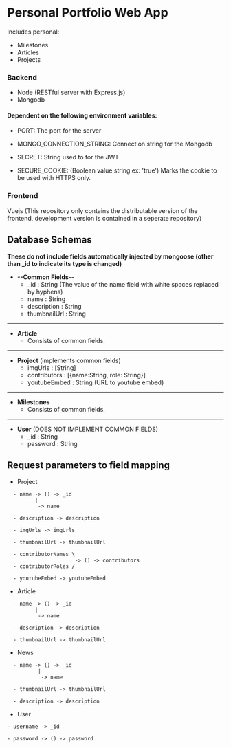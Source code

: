 # Personal Portfolio Web App

Includes personal: 

- Milestones
- Articles
- Projects

### Backend

- Node (RESTful server with Express.js)
- Mongodb

#### Dependent on the following environment variables:

* PORT: The port for the server

* MONGO_CONNECTION_STRING: Connection string for the Mongodb 

* SECRET: String used to for the JWT

* SECURE_COOKIE: (Boolean value string ex: 'true') 
 Marks the cookie to be used with HTTPS only.

### Frontend

Vuejs (This repository only contains the distributable version of the frontend, development version is contained in a seperate repository)

## Database Schemas

**These do not include fields automatically injected by mongoose (other than \_id to indicate its type is changed)**

- **--Common Fields--**
  - \_id : String (The value of the name field with white spaces replaced by hyphens)
  - name : String
  - description : String
  - thumbnailUrl : String

---

- **Article**
  - Consists of common fields.

---

- **Project** (implements common fields)
  - imgUrls : [String]
  - contributors : [{name:String, role: String}]
  - youtubeEmbed : String (URL to youtube embed)

---

- **Milestones**
  - Consists of common fields.

---

- **User** (DOES NOT IMPLEMENT COMMON FIELDS)
  - \_id : String
  - password : String

## Request parameters to field mapping

- Project

```
  - name -> () -> _id
         |
          -> name

  - description -> description

  - imgUrls -> imgUrls

  - thumbnailUrl -> thumbnailUrl

  - contributorNames \
                      -> () -> contributors
  - contributorRoles /

  - youtubeEmbed -> youtubeEmbed
```

- Article

```
  - name -> () -> _id
         |
          -> name

  - description -> description

  - thumbnailUrl -> thumbnailUrl
```

- News

```
  - name -> () -> _id
          |
           -> name

  - thumbnailUrl -> thumbnailUrl

  - description -> description
```

- User

```
- username -> _id

- password -> () -> password
```
